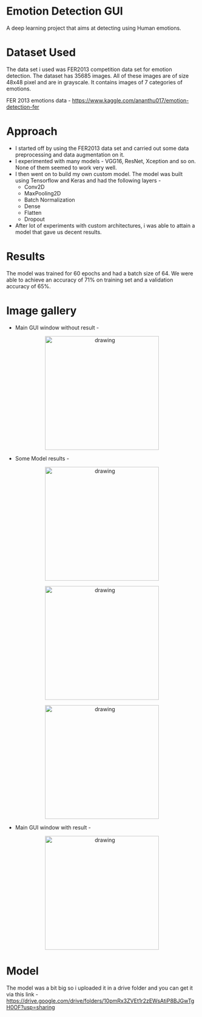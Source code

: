 # Emotion Detection GUI
A deep learning project that aims at detecting using Human emotions.

# Dataset Used
The data set i used was FER2013 competition data set  for emotion detection. The dataset has 35685 images. All of these images are of size 48x48 pixel and are in grayscale. It contains images of 7 categories of emotions. </br>

FER 2013 emotions data - https://www.kaggle.com/ananthu017/emotion-detection-fer

# Approach
* I started off by using the FER2013 data set and carried out some data preprocessing and data augmentation on it.
* I experimented with many models - VGG16, ResNet, Xception and so on. None of them seemed to work very well.
* I then went on to build my own custom model. The model was built using Tensorflow and Keras and had the following layers - 
    * Conv2D 
    * MaxPooling2D
    * Batch Normalization
    * Dense
    * Flatten
    * Dropout  
* After lot of experiments with custom architectures, i was able to attain a model that gave us decent results.

# Results
The model was trained for 60 epochs and had a batch size of 64. We were able to achieve an accuracy of 71% on training set and a validation accuracy of 65%.

# Image gallery

* Main GUI window without result - 
<p align="center">
<img src="" alt="drawing" width="300"/>
</p>

* Some Model results - 
<p align="center">
<img src="" alt="drawing" width="300"/>
</p>
<p align="center">
<img src="" alt="drawing" width="300"/>
</p>
<p align="center">
<img src="" alt="drawing" width="300"/>
</p>

* Main GUI window with result -
<p align="center">
<img src="" alt="drawing" width="300"/>
</p>

# Model

The model was a bit big so i uploaded it in a drive folder and you can get it via this link - 
https://drive.google.com/drive/folders/10pmRx3ZVEt1r2zEWsAtiP8BJGwTgH0OF?usp=sharing